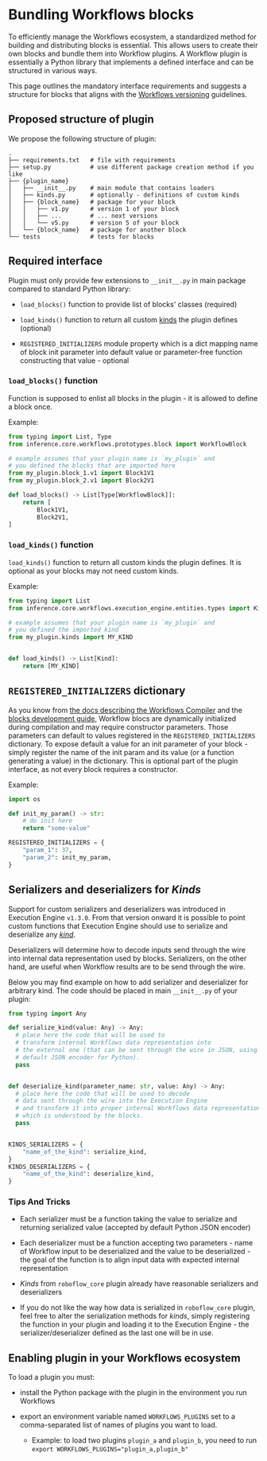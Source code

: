 # Bundling Workflows blocks

To efficiently manage the Workflows ecosystem, a standardized method for building and distributing blocks is 
essential. This allows users to create their own blocks and bundle them into Workflow plugins. A Workflow plugin 
is essentially a Python library that implements a defined interface and can be structured in various ways. 

This page outlines the mandatory interface requirements and suggests a structure for blocks that aligns with 
the [Workflows versioning](/workflows/versioning/) guidelines.

## Proposed structure of plugin

We propose the following structure of plugin:

```
.
├── requirements.txt   # file with requirements
├── setup.py           # use different package creation method if you like
├── {plugin_name}
│   ├── __init__.py    # main module that contains loaders
│   ├── kinds.py       # optionally - definitions of custom kinds
│   ├── {block_name}   # package for your block
│   │   ├── v1.py      # version 1 of your block
│   │   ├── ...        # ... next versions
│   │   └── v5.py      # version 5 of your block
│   └── {block_name}   # package for another block
└── tests              # tests for blocks
```

## Required interface

Plugin must only provide few extensions to `__init__.py` in main package
compared to standard Python library:

* `load_blocks()` function to provide list of blocks' classes (required)

* `load_kinds()` function to return all custom [kinds](/workflows/kinds/) the plugin defines (optional)

* `REGISTERED_INITIALIZERS` module property which is a dict mapping name of block 
init parameter into default value or parameter-free function constructing that value - optional 


### `load_blocks()` function

Function is supposed to enlist all blocks in the plugin - it is allowed to define 
a block once.

Example:

```python
from typing import List, Type
from inference.core.workflows.prototypes.block import WorkflowBlock

# example assumes that your plugin name is `my_plugin` and
# you defined the blocks that are imported here
from my_plugin.block_1.v1 import Block1V1
from my_plugin.block_2.v1 import Block2V1

def load_blocks() -> List[Type[WorkflowBlock]]:
    return [
        Block1V1,
        Block2V1,
]
```

### `load_kinds()` function

`load_kinds()` function to return all custom kinds the plugin defines. It is optional as your blocks
may not need custom kinds.

Example:

```python
from typing import List
from inference.core.workflows.execution_engine.entities.types import Kind

# example assumes that your plugin name is `my_plugin` and
# you defined the imported kind
from my_plugin.kinds import MY_KIND


def load_kinds() -> List[Kind]:
    return [MY_KIND]
```


## `REGISTERED_INITIALIZERS` dictionary

As you know from [the docs describing the Workflows Compiler](/workflows/workflows_compiler/) 
and the [blocks development guide](/workflows/create_workflow_block/), Workflow
blocs are dynamically initialized during compilation and may require constructor 
parameters. Those parameters can default to values registered in the `REGISTERED_INITIALIZERS`
dictionary. To expose default a value for an init parameter of your block - 
simply register the name of the init param and its value (or a function generating a value) in the dictionary.
This is optional part of the plugin interface, as not every block requires a constructor.

Example:

```python
import os

def init_my_param() -> str:
    # do init here
    return "some-value"

REGISTERED_INITIALIZERS = {
    "param_1": 37,
    "param_2": init_my_param,
}
```

## Serializers and deserializers for *Kinds*

Support for custom serializers and deserializers was introduced in Execution Engine `v1.3.0`.
From that version onward it is possible to point custom functions that 
Execution Engine should use to serialize and deserialize any *[kind](/workflows/kinds/)*.

Deserializers will determine how to decode inputs send through the wire 
into internal data representation used by blocks. Serializers, on the other hand, 
are useful when Workflow results are to be send through the wire.

Below you may find example on how to add serializer and deserializer 
for arbitrary kind. The code should be placed in main `__init__.py` of
your plugin:

```python
from typing import Any

def serialize_kind(value: Any) -> Any:
  # place here the code that will be used to
  # transform internal Workflows data representation into 
  # the external one (that can be sent through the wire in JSON, using
  # default JSON encoder for Python).
  pass


def deserialize_kind(parameter_name: str, value: Any) -> Any:
  # place here the code that will be used to decode 
  # data sent through the wire into the Execution Engine
  # and transform it into proper internal Workflows data representation
  # which is understood by the blocks.
  pass


KINDS_SERIALIZERS = {
    "name_of_the_kind": serialize_kind,
}
KINDS_DESERIALIZERS = {
    "name_of_the_kind": deserialize_kind,
}
```

### Tips And Tricks

* Each serializer must be a function taking the value to serialize
and returning serialized value (accepted by default Python JSON encoder)

* Each deserializer must be a function accepting two parameters - name of 
Workflow input to be deserialized and the value to be deserialized - the goal 
of the function is to align input data with expected internal representation

* *Kinds* from `roboflow_core` plugin already have reasonable serializers and 
deserializers

* If you do not like the way how data is serialized in `roboflow_core` plugin, 
feel free to alter the serialization methods for *kinds*, simply registering
the function in your plugin and loading it to the Execution Engine - the 
serializer/deserializer defined as the last one will be in use. 


## Enabling plugin in your Workflows ecosystem

To load a plugin you must:

* install the Python package with the plugin in the environment you run Workflows

* export an environment variable named `WORKFLOWS_PLUGINS` set to a comma-separated list of names
of plugins you want to load. 
  
  * Example: to load two plugins `plugin_a` and `plugin_b`, you need to run 
  `export WORKFLOWS_PLUGINS="plugin_a,plugin_b"`
